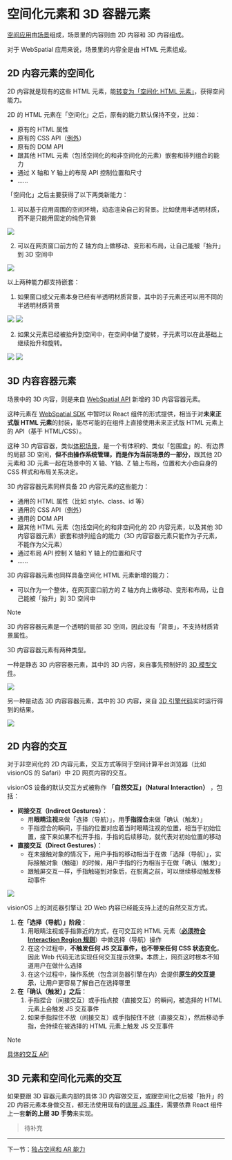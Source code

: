 
# 空间化元素和 3D 容器元素

[空间应用]()由[场景]()组成，场景里的内容则由 2D 内容和 3D 内容组成。

对于 WebSpatial 应用来说，场景里的内容全是由 HTML 元素组成。

## 2D 内容元素的空间化

2D 内容就是现有的这些 HTML 元素，能[转变为「空间化 HTML 元素」]()，获得空间能力。

2D 的 HTML 元素在「空间化」之后，原有的能力默认保持不变，比如：
- 原有的 HTML 属性
- 原有的 CSS API（[例外]()）
- 原有的 DOM API
- 跟其他 HTML 元素（包括空间化的和非空间化的元素）嵌套和排列组合的能力
- 通过 X 轴和 Y 轴上的布局 API 控制位置和尺寸
- ……

「空间化」之后主要获得了以下两类新能力：

1. 可以基于应用周围的空间环境，动态渲染自己的背景。比如使用半透明材质，而不是只能用固定的纯色背景

![](../../assets/concepts/4-1.png)

2. 可以在网页窗口前方的 Z 轴方向上做移动、变形和布局，让自己能被「抬升」到 3D 空间中

![](../../assets/concepts/4-2.png)

以上两种能力都支持嵌套：

1. 如果窗口或父元素本身已经有半透明材质背景，其中的子元素还可以用不同的半透明材质背景

![](../../assets/concepts/4-3.png)
![](../../assets/concepts/4-4.png)

2. 如果父元素已经被抬升到空间中，在空间中做了旋转，子元素可以在此基础上继续抬升和旋转。

![](../../assets/concepts/4-5.jpeg)
![](../../assets/concepts/4-6.png)

## 3D 内容容器元素

场景中的 3D 内容，则是来自 [WebSpatial API]() 新增的 3D 内容容器元素。

这种元素在 [WebSpatial SDK]() 中暂时以 React 组件的形式提供，相当于对**未来正式版 HTML 元素**的封装，能尽可能的在组件上直接使用未来正式版 HTML 元素上的 API（基于 HTML/CSS）。

这种 3D 内容容器，类似[体积场景]()，是一个有体积的、类似「包围盒」的、有边界的局部 3D 空间，**但不由操作系统管理，而是作为当前场景的一部分**，跟其他 2D 元素和 3D 元素一起在场景中的 X 轴、Y轴、Z 轴上布局，位置和大小由自身的 CSS 样式和布局关系决定。

3D 内容容器元素同样具备 2D 内容元素的这些能力：
- 通用的 HTML 属性（比如 style、class、id 等）
- 通用的 CSS API（[例外]()）
- 通用的 DOM API
- 跟其他 HTML 元素（包括空间化的和非空间化的 2D 内容元素，以及其他 3D 内容容器元素）嵌套和排列组合的能力（3D 内容容器元素只能作为子元素，不能作为父元素）
- 通过布局 API 控制 X 轴和 Y 轴上的位置和尺寸
- ……

3D 内容容器元素也同样具备空间化 HTML 元素新增的能力：

- 可以作为一个整体，在网页窗口前方的 Z 轴方向上做移动、变形和布局，让自己能被「抬升」到 3D 空间中
> [!NOTE]
> 3D 内容容器元素是一个透明的局部 3D 空间，因此没有「背景」，不支持材质背景属性。

3D 内容容器元素有两种类型。

一种是静态 3D 内容容器元素，其中的 3D 内容，来自事先预制好的 [3D 模型文件]()。

![](../../assets/concepts/4-7.png)

另一种是动态 3D 内容容器元素，其中的 3D 内容，来自 [3D 引擎代码]()实时运行得到的结果。

![](../../assets/concepts/4-8.png)

## 2D 内容的交互

对于非空间化的 2D 内容元素，交互方式等同于空间计算平台浏览器（比如 visionOS 的 Safari）中 2D 网页内容的交互。

visionOS 设备的默认交互方式被称作 **「自然交互」（Natural Interaction）** ，包括：
- **间接交互（Indirect Gestures）**：
  - 用**眼睛注视**来做「选择（导航）」，用**手指捏合**来做「确认（触发）」
  - 手指捏合的瞬间，手指的位置对应着当时眼睛注视的位置，相当于初始位置，接下来如果不松开手指，手指的后续移动，就代表对初始位置的移动
- **直接交互（Direct Gestures）**：
  - 在未接触对象的情况下，用户手指的移动相当于在做「选择（导航）」，实际接触对象（触碰）的时候，用户手指的行为相当于在做「确认（触发）」
  - 跟触屏交互一样，手指触碰到对象后，在脱离之前，可以继续移动触发移动事件

![](../../assets/concepts/4-9.png)

visionOS 上的浏览器引擎让 2D Web 内容已经能支持上述的自然交互方式。

1. **在「选择（导航）」阶段**：
   1. 用眼睛注视或手指靠近的方式，在可交互的 HTML 元素（[**必须符合 Interaction Region 规则**]()）中做选择（导航）操作
   2. 在这个过程中，**不触发任何 JS 交互事件，也不带来任何 CSS 状态变化**，因此 Web 代码无法实现任何交互提示效果。本质上，网页这时根本不知道用户在做什么选择
   3. 在这个过程中，操作系统（包含浏览器引擎在内）会提供**原生的交互提示**，让用户更容易了解自己在选择哪里
2. **在「确认（触发）」之后**：
   1. 手指捏合（间接交互）或手指点按（直接交互）的瞬间，被选择的 HTML 元素上会触发 JS 交互事件
   2. 如果手指捏住不放（间接交互）或手指按住不放（直接交互），然后移动手指，会持续在被选择的 HTML 元素上触发 JS 交互事件

> [!NOTE]
> [具体的交互 API]()

## 3D 元素和空间化元素的交互

如果要跟 3D 容器元素内部的具体 3D 内容做交互，或跟空间化之后被「抬升」的 2D 内容元素本身做交互，都无法使用现有的[底层 JS 事件]()，需要依靠 React 组件上一套**新的上层 3D 手势**来实现。

> 待补充

---

下一节：[独占空间和 AR 能力](full-space-and-ar-capabilities.md)
